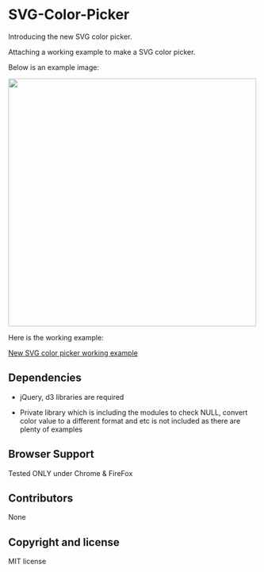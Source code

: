 # SVG-Color-Picker
Introducing the new SVG color picker.

Attaching a working example to make a SVG color picker.

Below is an example image:

<img src="http://blog.imakeforms.com/stylesAndImages/imfColorPicker_1.jpg" width="500"/>



Here is the working example:

<a href="http://blog.imakeforms.com/new color picker.html">New SVG color picker working example</a>

  
## Dependencies
- jQuery, d3 libraries are required

- Private library which is including the modules to check NULL, convert color value to a different format and etc is not included as there are plenty of examples

  
## Browser Support
Tested ONLY under Chrome & FireFox

  
## Contributors
None

  
## Copyright and license
MIT license
